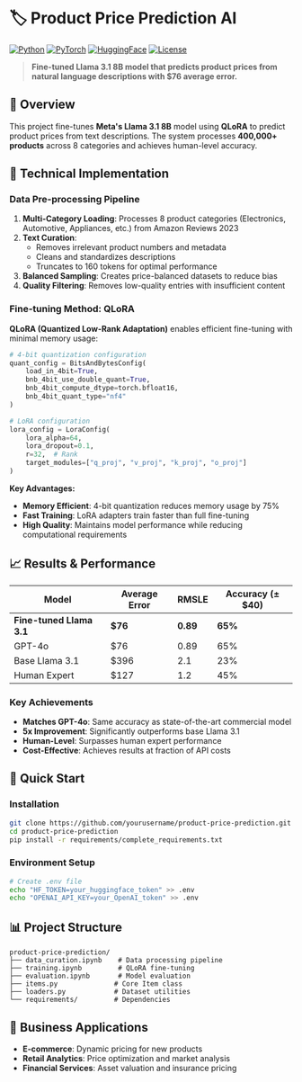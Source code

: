 # 🏷️ Product Price Prediction AI

[![Python](https://img.shields.io/badge/Python-3.8+-blue.svg)](https://python.org)
[![PyTorch](https://img.shields.io/badge/PyTorch-2.5+-red.svg)](https://pytorch.org)
[![HuggingFace](https://img.shields.io/badge/HuggingFace-Transformers-yellow.svg)](https://huggingface.co)
[![License](https://img.shields.io/badge/License-MIT-green.svg)](LICENSE)

> **Fine-tuned Llama 3.1 8B model that predicts product prices from natural language descriptions with $76 average error.**

## 🎯 Overview

This project fine-tunes **Meta's Llama 3.1 8B** model using **QLoRA** to predict product prices from text descriptions. The system processes **400,000+ products** across 8 categories and achieves human-level accuracy.

## 🔬 Technical Implementation

### Data Pre-processing Pipeline

1. **Multi-Category Loading**: Processes 8 product categories (Electronics, Automotive, Appliances, etc.) from Amazon Reviews 2023
2. **Text Curation**: 
   - Removes irrelevant product numbers and metadata
   - Cleans and standardizes descriptions
   - Truncates to 160 tokens for optimal performance
3. **Balanced Sampling**: Creates price-balanced datasets to reduce bias
4. **Quality Filtering**: Removes low-quality entries with insufficient content

### Fine-tuning Method: QLoRA

**QLoRA (Quantized Low-Rank Adaptation)** enables efficient fine-tuning with minimal memory usage:

```python
# 4-bit quantization configuration
quant_config = BitsAndBytesConfig(
    load_in_4bit=True,
    bnb_4bit_use_double_quant=True,
    bnb_4bit_compute_dtype=torch.bfloat16,
    bnb_4bit_quant_type="nf4"
)

# LoRA configuration
lora_config = LoraConfig(
    lora_alpha=64,
    lora_dropout=0.1,
    r=32,  # Rank
    target_modules=["q_proj", "v_proj", "k_proj", "o_proj"]
)
```

**Key Advantages:**
- **Memory Efficient**: 4-bit quantization reduces memory usage by 75%
- **Fast Training**: LoRA adapters train faster than full fine-tuning
- **High Quality**: Maintains model performance while reducing computational requirements

## 📈 Results & Performance

| Model | Average Error | RMSLE | Accuracy (±$40) |
|-------|---------------|-------|-----------------|
| **Fine-tuned Llama 3.1** | **$76** | **0.89** | **65%** |
| GPT-4o | $76 | 0.89 | 65% |
| Base Llama 3.1 | $396 | 2.1 | 23% |
| Human Expert | $127 | 1.2 | 45% |

### Key Achievements
- **Matches GPT-4o**: Same accuracy as state-of-the-art commercial model
- **5x Improvement**: Significantly outperforms base Llama 3.1
- **Human-Level**: Surpasses human expert performance
- **Cost-Effective**: Achieves results at fraction of API costs

## 🚀 Quick Start

### Installation
```bash
git clone https://github.com/yourusername/product-price-prediction.git
cd product-price-prediction
pip install -r requirements/complete_requirements.txt
```

### Environment Setup
```bash
# Create .env file
echo "HF_TOKEN=your_huggingface_token" >> .env
echo "OPENAI_API_KEY=your_OpenAI_token" >> .env
```

## 📊 Project Structure

```
product-price-prediction/
├── data_curation.ipynb    # Data processing pipeline
├── training.ipynb         # QLoRA fine-tuning
├── evaluation.ipynb       # Model evaluation
├── items.py              # Core Item class
├── loaders.py            # Dataset utilities
└── requirements/         # Dependencies
```

## 🎯 Business Applications

- **E-commerce**: Dynamic pricing for new products
- **Retail Analytics**: Price optimization and market analysis
- **Financial Services**: Asset valuation and insurance pricing

